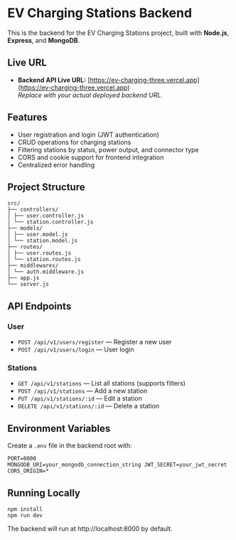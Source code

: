 # EV Charging Stations Backend

This is the backend for the EV Charging Stations project, built with **Node.js**, **Express**, and **MongoDB**.

## Live URL

- **Backend API Live URL:** [https://ev-charging-three.vercel.app](https://ev-charging-three.vercel.app)  
  _Replace with your actual deployed backend URL._

## Features

- User registration and login (JWT authentication)
- CRUD operations for charging stations
- Filtering stations by status, power output, and connector type
- CORS and cookie support for frontend integration
- Centralized error handling

## Project Structure
```
src/ 
├── controllers/ 
│ ├── user.controller.js 
│ └── station.controller.js 
├── models/ 
│ ├── user.model.js 
│ └── station.model.js 
├── routes/ 
│ ├── user.routes.js 
│ └── station.routes.js 
├── middlewares/ 
│ └── auth.middleware.js 
├── app.js 
└── server.js

```

## API Endpoints

### User

- `POST /api/v1/users/register` — Register a new user
- `POST /api/v1/users/login` — User login

### Stations

- `GET /api/v1/stations` — List all stations (supports filters)
- `POST /api/v1/stations` — Add a new station
- `PUT /api/v1/stations/:id` — Edit a station
- `DELETE /api/v1/stations/:id` — Delete a station

## Environment Variables

Create a `.env` file in the backend root with:
```
PORT=8000 
MONGODB_URI=your_mongodb_connection_string JWT_SECRET=your_jwt_secret 
CORS_ORIGIN=*
```

## Running Locally

```
npm install
npm run dev
```
The backend will run at http://localhost:8000 by default.